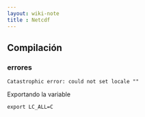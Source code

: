 ```yaml
---
layout: wiki-note
title : Netcdf
---
```


## Compilación

### errores
`Catastrophic error: could not set locale ""`

Exportando la variable

    export LC_ALL=C

